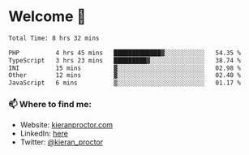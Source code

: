 # Welcome 🦘

<!--START_SECTION:waka-->

```txt
Total Time: 8 hrs 32 mins

PHP          4 hrs 45 mins   █████████████▓░░░░░░░░░░░   54.35 %
TypeScript   3 hrs 23 mins   █████████▓░░░░░░░░░░░░░░░   38.74 %
INI          15 mins         ▓░░░░░░░░░░░░░░░░░░░░░░░░   02.98 %
Other        12 mins         ▓░░░░░░░░░░░░░░░░░░░░░░░░   02.40 %
JavaScript   6 mins          ▒░░░░░░░░░░░░░░░░░░░░░░░░   01.17 %
```

<!--END_SECTION:waka-->

### 📫 Where to find me:

-   Website: [kieranproctor.com](https://kieranproctor.com/)
-   LinkedIn: [here](https://www.linkedin.com/in/kieran-proctor-086b5a159/)
-   Twitter: [@kieran_proctor](https://twitter.com/kieran_proctor)
